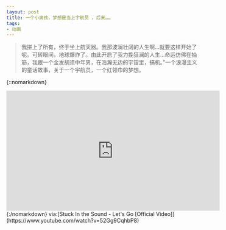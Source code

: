 ```yaml
---
layout: post
title: 一个小男孩，梦想是当上宇航员 ，后来……
tags: 
- 动画
---
```

>我拼上了所有，终于坐上航天器。我那波澜壮阔的人生啊...就要这样开始了呢。可转眼间，地球爆炸了。由此开启了我力挽狂澜的人生...命运仿佛在抽筋，我跟一个金发胡须中年男，在浩瀚无边的宇宙里，搞机。”一个浪漫主义的童话故事，关于一个宇航员，一个红领巾的梦想。

{::nomarkdown}
<iframe width="560" height="315" src="https://www.youtube.com/embed/52Gg9CqhbP8" title="Stuck In the Sound - Let's Go [Official Video]" frameborder="0" allow="accelerometer; autoplay; clipboard-write; encrypted-media; gyroscope; picture-in-picture" allowfullscreen></iframe>
{:/nomarkdown}
via:[Stuck In the Sound - Let's Go [Official Video]](https://www.youtube.com/watch?v=52Gg9CqhbP8)